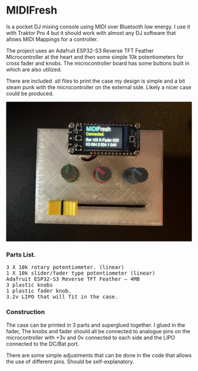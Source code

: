 <h1>MIDIFresh </h1>

<p>Is a pocket DJ mixing console using MIDI over Bluetooth low energy. I use it with Traktor Pro 4 but it should work with almost any DJ software that allows MIDI Mappings for a controller. 
</p>
<p>
The project uses an Adafruit ESP32-S3 Reverse TFT Feather Microcontroller at the heart and then some simple 10k potentiometers for cross fader and knobs. The microcontroller board has some buttons built in which are also utilized. 
</p>


<p>
There are included .stl files to print the case my design is simple and a bit steam punk with the microcontroller on the external side.  Likely a nicer case could be produced. 
</p>

<img src="images/IMG_2146.jpeg">

<h3>Parts List. </h3>
<pre>
3 X 10k rotary potentiometer. (linear) 
1 X 10k slider/fader type potentiometer (linear) 
Adafruit ESP32-S3 Reverse TFT Feather – 4MB 
3 plastic knobs
1 plastic fader knob. 
3.2v LIPO that will fit in the case. 
</pre>


<h3>Construction</h3>

<p>The case can be printed in 3 parts and superglued together. I glued in the fader, The knobs and fader should all be connected to analogue pins on the microcontroller with +3v and 0v connected to each side and the LIPO connected to the DC/Bat port. 
</p>

<p>
There are some simple adjustments that can be done in the code that allows the use of different pins. Should be self-explanatory. 

</p>







